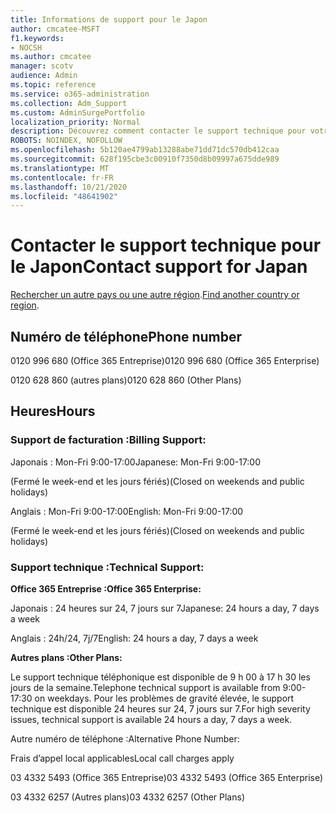 ```yaml
---
title: Informations de support pour le Japon
author: cmcatee-MSFT
f1.keywords:
- NOCSH
ms.author: cmcatee
manager: scotv
audience: Admin
ms.topic: reference
ms.service: o365-administration
ms.collection: Adm_Support
ms.custom: AdminSurgePortfolio
localization_priority: Normal
description: Découvrez comment contacter le support technique pour votre pays ou région.
ROBOTS: NOINDEX, NOFOLLOW
ms.openlocfilehash: 5b120ae4799ab13288abe71dd71dc570db412caa
ms.sourcegitcommit: 628f195cbe3c00910f7350d8b09997a675dde989
ms.translationtype: MT
ms.contentlocale: fr-FR
ms.lasthandoff: 10/21/2020
ms.locfileid: "48641902"
---
```

# <a name="contact-support-for-japan"></a><span data-ttu-id="6ff3c-103">Contacter le support technique pour le Japon</span><span class="sxs-lookup"><span data-stu-id="6ff3c-103">Contact support for Japan</span></span>

<span data-ttu-id="6ff3c-104">[Rechercher un autre pays ou une autre région](../contact-support-for-business-products.md).</span><span class="sxs-lookup"><span data-stu-id="6ff3c-104">[Find another country or region](../contact-support-for-business-products.md).</span></span>

## <a name="phone-number"></a><span data-ttu-id="6ff3c-105">Numéro de téléphone</span><span class="sxs-lookup"><span data-stu-id="6ff3c-105">Phone number</span></span>
<span data-ttu-id="6ff3c-106">0120 996 680 (Office 365 Entreprise)</span><span class="sxs-lookup"><span data-stu-id="6ff3c-106">0120 996 680 (Office 365 Enterprise)</span></span>

<span data-ttu-id="6ff3c-107">0120 628 860 (autres plans)</span><span class="sxs-lookup"><span data-stu-id="6ff3c-107">0120 628 860 (Other Plans)</span></span>

## <a name="hours"></a><span data-ttu-id="6ff3c-108">Heures</span><span class="sxs-lookup"><span data-stu-id="6ff3c-108">Hours</span></span>
### <a name="billing-support"></a><span data-ttu-id="6ff3c-109">Support de facturation :</span><span class="sxs-lookup"><span data-stu-id="6ff3c-109">Billing Support:</span></span>

<span data-ttu-id="6ff3c-110">Japonais : Mon-Fri 9:00-17:00</span><span class="sxs-lookup"><span data-stu-id="6ff3c-110">Japanese: Mon-Fri 9:00-17:00</span></span>

<span data-ttu-id="6ff3c-111">(Fermé le week-end et les jours fériés)</span><span class="sxs-lookup"><span data-stu-id="6ff3c-111">(Closed on weekends and public holidays)</span></span>

<span data-ttu-id="6ff3c-112">Anglais : Mon-Fri 9:00-17:00</span><span class="sxs-lookup"><span data-stu-id="6ff3c-112">English: Mon-Fri 9:00-17:00</span></span>

<span data-ttu-id="6ff3c-113">(Fermé le week-end et les jours fériés)</span><span class="sxs-lookup"><span data-stu-id="6ff3c-113">(Closed on weekends and public holidays)</span></span>

### <a name="technical-support"></a><span data-ttu-id="6ff3c-114">Support technique :</span><span class="sxs-lookup"><span data-stu-id="6ff3c-114">Technical Support:</span></span>

<span data-ttu-id="6ff3c-115">**Office 365 Entreprise :**</span><span class="sxs-lookup"><span data-stu-id="6ff3c-115">**Office 365 Enterprise:**</span></span>

<span data-ttu-id="6ff3c-116">Japonais : 24 heures sur 24, 7 jours sur 7</span><span class="sxs-lookup"><span data-stu-id="6ff3c-116">Japanese: 24 hours a day, 7 days a week</span></span>

<span data-ttu-id="6ff3c-117">Anglais : 24h/24, 7j/7</span><span class="sxs-lookup"><span data-stu-id="6ff3c-117">English: 24 hours a day, 7 days a week</span></span>

<span data-ttu-id="6ff3c-118">**Autres plans :**</span><span class="sxs-lookup"><span data-stu-id="6ff3c-118">**Other Plans:**</span></span>

<span data-ttu-id="6ff3c-119">Le support technique téléphonique est disponible de 9 h 00 à 17 h 30 les jours de la semaine.</span><span class="sxs-lookup"><span data-stu-id="6ff3c-119">Telephone technical support is available from 9:00-17:30 on weekdays.</span></span> <span data-ttu-id="6ff3c-120">Pour les problèmes de gravité élevée, le support technique est disponible 24 heures sur 24, 7 jours sur 7.</span><span class="sxs-lookup"><span data-stu-id="6ff3c-120">For high severity issues, technical support is available 24 hours a day, 7 days a week.</span></span>

<span data-ttu-id="6ff3c-121">Autre numéro de téléphone :</span><span class="sxs-lookup"><span data-stu-id="6ff3c-121">Alternative Phone Number:</span></span>

<span data-ttu-id="6ff3c-122">Frais d’appel local applicables</span><span class="sxs-lookup"><span data-stu-id="6ff3c-122">Local call charges apply</span></span>

<span data-ttu-id="6ff3c-123">03 4332 5493 (Office 365 Entreprise)</span><span class="sxs-lookup"><span data-stu-id="6ff3c-123">03 4332 5493 (Office 365 Enterprise)</span></span>

<span data-ttu-id="6ff3c-124">03 4332 6257 (Autres plans)</span><span class="sxs-lookup"><span data-stu-id="6ff3c-124">03 4332 6257 (Other Plans)</span></span>
